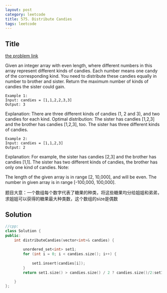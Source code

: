 ```yaml
---
layout: post
category: leetcode
title: 575. Distribute Candies
tags: leetcode
---
```

## Title
[the problem link](https://leetcode.com/problems/distribute-candies/description/)

Given an integer array with even length, where different numbers in this array represent different kinds of candies. Each number means one candy of the corresponding kind. You need to distribute these candies equally in number to brother and sister. Return the maximum number of kinds of candies the sister could gain.

	Example 1:
	Input: candies = [1,1,2,2,3,3]
	Output: 3

Explanation:
There are three different kinds of candies (1, 2 and 3), and two candies for each kind.
Optimal distribution: The sister has candies [1,2,3] and the brother has candies [1,2,3], too. 
The sister has three different kinds of candies. 

	Example 2:
	Input: candies = [1,1,2,3]
	Output: 2

Explanation: For example, the sister has candies [2,3] and the brother has candies [1,1]. 
The sister has two different kinds of candies, the brother has only one kind of candies. 
Note:

The length of the given array is in range [2, 10,000], and will be even.
The number in given array is in range [-100,000, 100,000].

题目大意：一个数组每个数字代表了糖果的种类，将这些糖果均分给姐姐和弟弟，求姐姐可以获得的糖果最大种类数，这个数组的size是偶数

## Solution
```c++
//cpp:
class Solution {
public:
	int distributeCandies(vector<int>& candies) {
		
		unordered_set<int> set1;
		for (int i = 0; i < candies.size(); i++) {
		
			set1.insert(candies[i]);
		}
		return set1.size() > candies.size() / 2 ? candies.size()/2:set1.size();

	}
};
```
